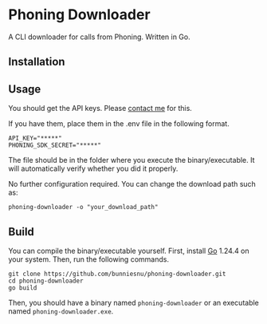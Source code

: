 # Phoning Downloader

A CLI downloader for calls from Phoning. Written in Go.

## Installation


## Usage

You should get the API keys. Please [contact me](mailto:support@newjeans.app) for this.

If you have them, place them in the .env file in the following format.

```
API_KEY="*****"
PHONING_SDK_SECRET="*****"
```

The file should be in the folder where you execute the binary/executable. It will automatically verify whether you did it properly.

No further configuration required. You can change the download path such as:
```
phoning-downloader -o "your_download_path"
```

## Build

You can compile the binary/executable yourself. First, install [Go](https://go.dev/dl/) 1.24.4 on your system. Then, run the following commands.
```
git clone https://github.com/bunniesnu/phoning-downloader.git
cd phoning-downloader
go build
```
Then, you should have a binary named ```phoning-downloader``` or an executable named ```phoning-downloader.exe```.